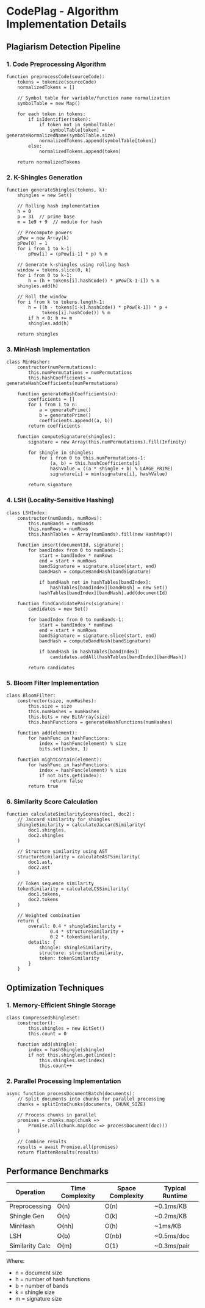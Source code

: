 # CodePlag - Algorithm Implementation Details

## Plagiarism Detection Pipeline

### 1. Code Preprocessing Algorithm

```pseudocode
function preprocessCode(sourceCode):
    tokens = tokenize(sourceCode)
    normalizedTokens = []
    
    // Symbol table for variable/function name normalization
    symbolTable = new Map()
    
    for each token in tokens:
        if isIdentifier(token):
            if token not in symbolTable:
                symbolTable[token] = generateNormalizedName(symbolTable.size)
            normalizedTokens.append(symbolTable[token])
        else:
            normalizedTokens.append(token)
    
    return normalizedTokens
```

### 2. K-Shingles Generation

```pseudocode
function generateShingles(tokens, k):
    shingles = new Set()
    
    // Rolling hash implementation
    h = 0
    p = 31  // prime base
    m = 1e9 + 9  // modulo for hash
    
    // Precompute powers
    pPow = new Array(k)
    pPow[0] = 1
    for i from 1 to k-1:
        pPow[i] = (pPow[i-1] * p) % m
    
    // Generate k-shingles using rolling hash
    window = tokens.slice(0, k)
    for i from 0 to k-1:
        h = (h + tokens[i].hashCode() * pPow[k-1-i]) % m
    shingles.add(h)
    
    // Roll the window
    for i from k to tokens.length-1:
        h = ((h - tokens[i-k].hashCode() * pPow[k-1]) * p + 
             tokens[i].hashCode()) % m
        if h < 0: h += m
        shingles.add(h)
    
    return shingles
```

### 3. MinHash Implementation

```pseudocode
class MinHasher:
    constructor(numPermutations):
        this.numPermutations = numPermutations
        this.hashCoefficients = generateHashCoefficients(numPermutations)
    
    function generateHashCoefficients(n):
        coefficients = []
        for i from 1 to n:
            a = generatePrime()
            b = generatePrime()
            coefficients.append((a, b))
        return coefficients
    
    function computeSignature(shingles):
        signature = new Array(this.numPermutations).fill(Infinity)
        
        for shingle in shingles:
            for i from 0 to this.numPermutations-1:
                (a, b) = this.hashCoefficients[i]
                hashValue = ((a * shingle + b) % LARGE_PRIME)
                signature[i] = min(signature[i], hashValue)
        
        return signature
```

### 4. LSH (Locality-Sensitive Hashing)

```pseudocode
class LSHIndex:
    constructor(numBands, numRows):
        this.numBands = numBands
        this.numRows = numRows
        this.hashTables = Array(numBands).fill(new HashMap())
    
    function insert(documentId, signature):
        for bandIndex from 0 to numBands-1:
            start = bandIndex * numRows
            end = start + numRows
            bandSignature = signature.slice(start, end)
            bandHash = computeBandHash(bandSignature)
            
            if bandHash not in hashTables[bandIndex]:
                hashTables[bandIndex][bandHash] = new Set()
            hashTables[bandIndex][bandHash].add(documentId)
    
    function findCandidatePairs(signature):
        candidates = new Set()
        
        for bandIndex from 0 to numBands-1:
            start = bandIndex * numRows
            end = start + numRows
            bandSignature = signature.slice(start, end)
            bandHash = computeBandHash(bandSignature)
            
            if bandHash in hashTables[bandIndex]:
                candidates.addAll(hashTables[bandIndex][bandHash])
        
        return candidates
```

### 5. Bloom Filter Implementation

```pseudocode
class BloomFilter:
    constructor(size, numHashes):
        this.size = size
        this.numHashes = numHashes
        this.bits = new BitArray(size)
        this.hashFunctions = generateHashFunctions(numHashes)
    
    function add(element):
        for hashFunc in hashFunctions:
            index = hashFunc(element) % size
            bits.set(index, 1)
    
    function mightContain(element):
        for hashFunc in hashFunctions:
            index = hashFunc(element) % size
            if not bits.get(index):
                return false
        return true
```

### 6. Similarity Score Calculation

```pseudocode
function calculateSimilarityScores(doc1, doc2):
    // Jaccard similarity for shingles
    shingleSimilarity = calculateJaccardSimilarity(
        doc1.shingles, 
        doc2.shingles
    )
    
    // Structure similarity using AST
    structureSimilarity = calculateASTSimilarity(
        doc1.ast, 
        doc2.ast
    )
    
    // Token sequence similarity
    tokenSimilarity = calculateLCSSimilarity(
        doc1.tokens, 
        doc2.tokens
    )
    
    // Weighted combination
    return {
        overall: 0.4 * shingleSimilarity + 
                0.4 * structureSimilarity + 
                0.2 * tokenSimilarity,
        details: {
            shingle: shingleSimilarity,
            structure: structureSimilarity,
            token: tokenSimilarity
        }
    }
```

## Optimization Techniques

### 1. Memory-Efficient Shingle Storage

```pseudocode
class CompressedShingleSet:
    constructor():
        this.shingles = new BitSet()
        this.count = 0
    
    function add(shingle):
        index = hashShingle(shingle)
        if not this.shingles.get(index):
            this.shingles.set(index)
            this.count++
```

### 2. Parallel Processing Implementation

```pseudocode
async function processDocumentBatch(documents):
    // Split documents into chunks for parallel processing
    chunks = splitIntoChunks(documents, CHUNK_SIZE)
    
    // Process chunks in parallel
    promises = chunks.map(chunk => 
        Promise.all(chunk.map(doc => processDocument(doc)))
    )
    
    // Combine results
    results = await Promise.all(promises)
    return flattenResults(results)
```

## Performance Benchmarks

| Operation          | Time Complexity | Space Complexity | Typical Runtime |
|-------------------|-----------------|------------------|-----------------|
| Preprocessing     | O(n)           | O(n)            | ~0.1ms/KB      |
| Shingle Gen      | O(n)           | O(k)            | ~0.2ms/KB      |
| MinHash          | O(nh)          | O(h)            | ~1ms/KB        |
| LSH              | O(b)           | O(nb)           | ~0.5ms/doc     |
| Similarity Calc   | O(m)           | O(1)            | ~0.3ms/pair    |

Where:
- n = document size
- h = number of hash functions
- b = number of bands
- k = shingle size
- m = signature size